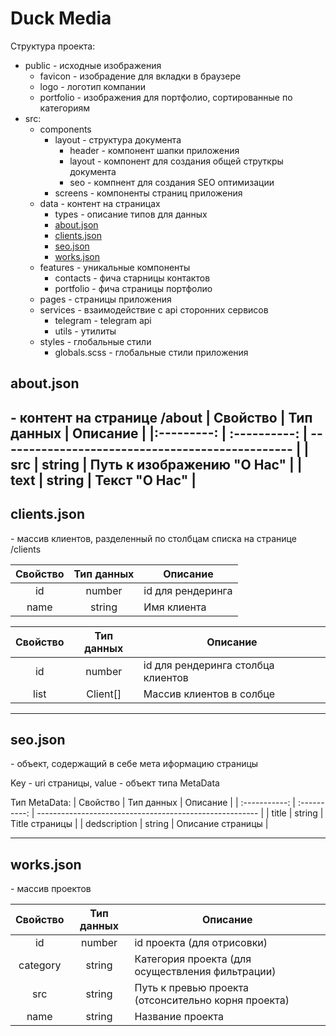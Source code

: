 # Duck Media

Структура проекта:

* public - исходные изображения 
	- favicon - изобрадение для вкладки в браузере
	- logo - логотип компании
	- portfolio - изображения для портфолио, сортированные по категориям
* src:
	- components
		- layout - структура документа
			- header - компонент шапки приложения
			- layout - компонент для создания общей струткры документа
			- seo - компнент для создания SEO оптимизации
		- screens - компоненты страниц приложения
	- data - контент на страницах
		- types - описание типов для данных
		- [about.json](#about)
		- [clients.json](#clients)
		- [seo.json](#seo)
		- [works.json](#works)
	- features - уникальные компоненты
		- contacts - фича старницы контактов
		- portfolio - фича страницы портфолио
	- pages - страницы приложения
	- services - взаимодействие с api сторонних сервисов
		- telegram - telegram api
		- utils - утилиты
	- styles - глобальные стили
		- globals.scss - глобальные стили приложения


<a id="#about">about.json</a>
---
\- контент на странице /about
| Свойство   | Тип данных   | Описание                                         |
|:---------: | :----------: | ------------------------------------------------ |
|    src     | string       | Путь к изображению "О Нас"                       |
|    text    | string       | Текст "О Нас"                                    |
---

<a id="#clients">clients.json</a>
---
\- массив клиентов, разделенный по столбцам списка на странице /clients

| Свойство   | Тип данных   | Описание                                         |
|:---------: | :----------: | ------------------------------------------------ |
|    id      | number       | id для рендеринга                                |
| name       | string       | Имя клиента                                      |


| Свойство | Тип данных | Описание                                                |
| :--------: | :----------: | --------------------------------------------------- |
|    id    | number     | id для рендеринга столбца клиентов                      |
| list     | Client[]   | Массив клиентов в солбце                                |

---

<a id="#seo">seo.json</a>
---
\- объект, содержащий в себе мета иформацию страницы

Key - uri страницы, value - объект типа MetaData

Тип MetaData: 
| Свойство      | Тип данных   | Описание                                                |
| :-----------: | :----------: | ------------------------------------------------------- |
|  title        | string       | Title страницы                                          |
|  dedscription | string       | Описание страницы                                       |

---

<a id="#works">works.json</a>
---
\- массив проектов 

| Свойство   | Тип данных   | Описание                                            |
| :--------: | :----------: | --------------------------------------------------- |
|    id      | number       | id проекта (для отрисовки)                          |
| category   | string       | Категория проекта (для осуществления фильтрации)    |
| src        | string       | Путь к превью проекта (отсонсительно корня проекта) |
| name       | string       | Название проекта                                    |
